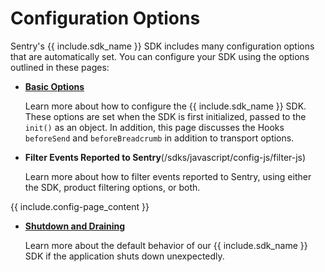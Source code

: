 <!--
Guideline: This page is common to all SDKs; it is stored in the common folder, nested under _includes/common. To use, 

1. Add a folder with the name of the platform you are documenting to the _documentation/sdks structure (for example, _documentation/sdks/javascript) 
2. Create a new config-<sdk>-intro.md file in _documentation/sdks/<platform-name> 
3. Create the defined `include` statements and add them to the configuration-intro.md file

If you have questions, please ask Fiona or Daniel. 

**The objective for this page is that a developer can view easily the configuration options for the SDK; each page _must_ have a description that includes a summary of what the page provides to the developer. Simply linking the page is insufficient.**
-->

# Configuration Options

Sentry's {{ include.sdk_name }} SDK includes many configuration options that are automatically set. You can configure your SDK using the options outlined in these pages:

- **[Basic Options](/sdks/javascript/config-js/config-js-basics)** 

    Learn more about how to configure the {{ include.sdk_name }} SDK. These options are set when the SDK is first initialized, passed to the `init()` as an object. In addition, this page discusses the Hooks `beforeSend` and `beforeBreadcrumb` in addition to transport options.

- **Filter Events Reported to Sentry**(/sdks/javascript/config-js/filter-js)

    Learn more about how to filter events reported to Sentry, using either the SDK, product filtering options, or both.

{{ include.config-page_content }}
<!--
Guideline: Create the `include` statement that links to the pages specific to the SDK you are documenting. For example, here we link to Source Maps, Lazy Loading, Shutdown and Draining, and Supported Browsers for JavaScript
--> 

- **[Shutdown and Draining](/sdks/javascript/config-js/config-js-shutdown-drain)**

    Learn more about the default behavior of our {{ include.sdk_name }} SDK if the application shuts down unexpectedly.